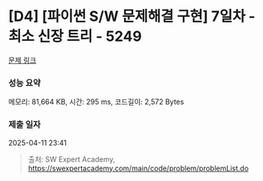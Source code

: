 # [D4] [파이썬 S/W 문제해결 구현] 7일차 - 최소 신장 트리 - 5249 

[문제 링크](https://swexpertacademy.com/main/code/problem/problemDetail.do?contestProbId=AWUS26fKIucDFAVT) 

### 성능 요약

메모리: 81,664 KB, 시간: 295 ms, 코드길이: 2,572 Bytes

### 제출 일자

2025-04-11 23:41



> 출처: SW Expert Academy, https://swexpertacademy.com/main/code/problem/problemList.do
